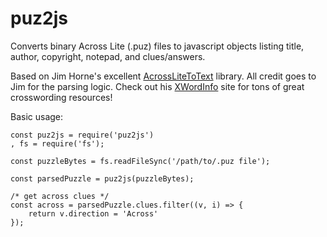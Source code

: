 # puz2js
Converts binary Across Lite (.puz) files to javascript objects listing title, author, copyright, notepad, and clues/answers.

Based on Jim Horne's excellent [AcrossLiteToText](https://github.com/jahorne/AcrossLiteToText) library. All credit goes to Jim for the parsing logic. Check out his [XWordInfo](https://www.xwordinfo.com/) site for tons of great crosswording resources!

Basic usage:
```
const puz2js = require('puz2js')
, fs = require('fs');

const puzzleBytes = fs.readFileSync('/path/to/.puz file');

const parsedPuzzle = puz2js(puzzleBytes);

/* get across clues */
const across = parsedPuzzle.clues.filter((v, i) => {
    return v.direction = 'Across'
});
```
